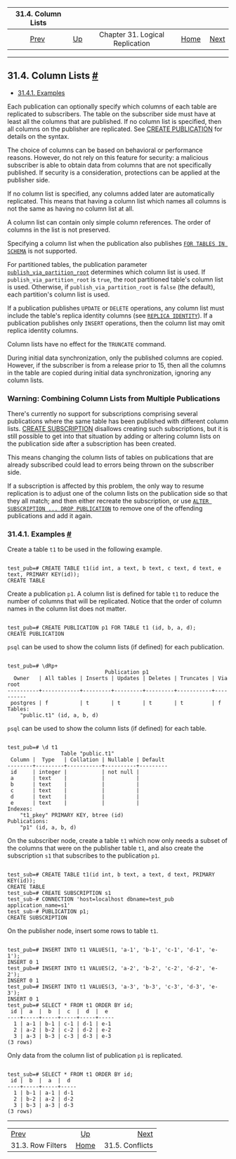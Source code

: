 

|                        31.4. Column Lists                        |                                                                  |                                 |                                                       |                                                               |
| :--------------------------------------------------------------: | :--------------------------------------------------------------- | :-----------------------------: | ----------------------------------------------------: | ------------------------------------------------------------: |
| [Prev](logical-replication-row-filter.html "31.3. Row Filters")  | [Up](logical-replication.html "Chapter 31. Logical Replication") | Chapter 31. Logical Replication | [Home](index.html "PostgreSQL 17devel Documentation") |  [Next](logical-replication-conflicts.html "31.5. Conflicts") |

***

## 31.4. Column Lists [#](#LOGICAL-REPLICATION-COL-LISTS)

* [31.4.1. Examples](logical-replication-col-lists.html#LOGICAL-REPLICATION-COL-LIST-EXAMPLES)

Each publication can optionally specify which columns of each table are replicated to subscribers. The table on the subscriber side must have at least all the columns that are published. If no column list is specified, then all columns on the publisher are replicated. See [CREATE PUBLICATION](sql-createpublication.html "CREATE PUBLICATION") for details on the syntax.

The choice of columns can be based on behavioral or performance reasons. However, do not rely on this feature for security: a malicious subscriber is able to obtain data from columns that are not specifically published. If security is a consideration, protections can be applied at the publisher side.

If no column list is specified, any columns added later are automatically replicated. This means that having a column list which names all columns is not the same as having no column list at all.

A column list can contain only simple column references. The order of columns in the list is not preserved.

Specifying a column list when the publication also publishes [`FOR TABLES IN SCHEMA`](sql-createpublication.html#SQL-CREATEPUBLICATION-FOR-TABLES-IN-SCHEMA) is not supported.

For partitioned tables, the publication parameter [`publish_via_partition_root`](sql-createpublication.html#SQL-CREATEPUBLICATION-WITH-PUBLISH-VIA-PARTITION-ROOT) determines which column list is used. If `publish_via_partition_root` is `true`, the root partitioned table's column list is used. Otherwise, if `publish_via_partition_root` is `false` (the default), each partition's column list is used.

If a publication publishes `UPDATE` or `DELETE` operations, any column list must include the table's replica identity columns (see [`REPLICA IDENTITY`](sql-altertable.html#SQL-ALTERTABLE-REPLICA-IDENTITY)). If a publication publishes only `INSERT` operations, then the column list may omit replica identity columns.

Column lists have no effect for the `TRUNCATE` command.

During initial data synchronization, only the published columns are copied. However, if the subscriber is from a release prior to 15, then all the columns in the table are copied during initial data synchronization, ignoring any column lists.

### Warning: Combining Column Lists from Multiple Publications

There's currently no support for subscriptions comprising several publications where the same table has been published with different column lists. [CREATE SUBSCRIPTION](sql-createsubscription.html "CREATE SUBSCRIPTION") disallows creating such subscriptions, but it is still possible to get into that situation by adding or altering column lists on the publication side after a subscription has been created.

This means changing the column lists of tables on publications that are already subscribed could lead to errors being thrown on the subscriber side.

If a subscription is affected by this problem, the only way to resume replication is to adjust one of the column lists on the publication side so that they all match; and then either recreate the subscription, or use [`ALTER SUBSCRIPTION ... DROP PUBLICATION`](sql-altersubscription.html#SQL-ALTERSUBSCRIPTION-PARAMS-SETADDDROP-PUBLICATION) to remove one of the offending publications and add it again.

### 31.4.1. Examples [#](#LOGICAL-REPLICATION-COL-LIST-EXAMPLES)

Create a table `t1` to be used in the following example.

```

test_pub=# CREATE TABLE t1(id int, a text, b text, c text, d text, e text, PRIMARY KEY(id));
CREATE TABLE
```

Create a publication `p1`. A column list is defined for table `t1` to reduce the number of columns that will be replicated. Notice that the order of column names in the column list does not matter.

```

test_pub=# CREATE PUBLICATION p1 FOR TABLE t1 (id, b, a, d);
CREATE PUBLICATION
```

`psql` can be used to show the column lists (if defined) for each publication.

```

test_pub=# \dRp+
                               Publication p1
  Owner   | All tables | Inserts | Updates | Deletes | Truncates | Via root
----------+------------+---------+---------+---------+-----------+----------
 postgres | f          | t       | t       | t       | t         | f
Tables:
    "public.t1" (id, a, b, d)
```

`psql` can be used to show the column lists (if defined) for each table.

```

test_pub=# \d t1
                 Table "public.t1"
 Column |  Type   | Collation | Nullable | Default
--------+---------+-----------+----------+---------
 id     | integer |           | not null |
 a      | text    |           |          |
 b      | text    |           |          |
 c      | text    |           |          |
 d      | text    |           |          |
 e      | text    |           |          |
Indexes:
    "t1_pkey" PRIMARY KEY, btree (id)
Publications:
    "p1" (id, a, b, d)
```

On the subscriber node, create a table `t1` which now only needs a subset of the columns that were on the publisher table `t1`, and also create the subscription `s1` that subscribes to the publication `p1`.

```

test_sub=# CREATE TABLE t1(id int, b text, a text, d text, PRIMARY KEY(id));
CREATE TABLE
test_sub=# CREATE SUBSCRIPTION s1
test_sub-# CONNECTION 'host=localhost dbname=test_pub application_name=s1'
test_sub-# PUBLICATION p1;
CREATE SUBSCRIPTION
```

On the publisher node, insert some rows to table `t1`.

```

test_pub=# INSERT INTO t1 VALUES(1, 'a-1', 'b-1', 'c-1', 'd-1', 'e-1');
INSERT 0 1
test_pub=# INSERT INTO t1 VALUES(2, 'a-2', 'b-2', 'c-2', 'd-2', 'e-2');
INSERT 0 1
test_pub=# INSERT INTO t1 VALUES(3, 'a-3', 'b-3', 'c-3', 'd-3', 'e-3');
INSERT 0 1
test_pub=# SELECT * FROM t1 ORDER BY id;
 id |  a  |  b  |  c  |  d  |  e
----+-----+-----+-----+-----+-----
  1 | a-1 | b-1 | c-1 | d-1 | e-1
  2 | a-2 | b-2 | c-2 | d-2 | e-2
  3 | a-3 | b-3 | c-3 | d-3 | e-3
(3 rows)
```

Only data from the column list of publication `p1` is replicated.

```

test_sub=# SELECT * FROM t1 ORDER BY id;
 id |  b  |  a  |  d
----+-----+-----+-----
  1 | b-1 | a-1 | d-1
  2 | b-2 | a-2 | d-2
  3 | b-3 | a-3 | d-3
(3 rows)
```

***

|                                                                  |                                                                  |                                                               |
| :--------------------------------------------------------------- | :--------------------------------------------------------------: | ------------------------------------------------------------: |
| [Prev](logical-replication-row-filter.html "31.3. Row Filters")  | [Up](logical-replication.html "Chapter 31. Logical Replication") |  [Next](logical-replication-conflicts.html "31.5. Conflicts") |
| 31.3. Row Filters                                                |       [Home](index.html "PostgreSQL 17devel Documentation")      |                                               31.5. Conflicts |
